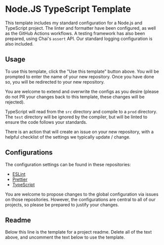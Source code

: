 # Node.JS TypeScript Template

This template includes my standard configuration for a Node.js and TypeScript project. The linter and formatter have been configured, as well as the GitHub Actions workflows. A testing framework has also been prepared, using Chai's `assert` API. Our standard logging configuration is also included.

## Usage

To use this template, click the "Use this template" button above. You will be prompted to enter the name of your new repository. Once you have done so, you will be redirected to your new repository.

You are welcome to extend and overwrite the configs as you desire (please do not PR your changes back to this template, these changes will be rejected).

TypeScript will read from the `src` directory and compile to a `prod` directory. The `test` directory will be ignored by the compiler, but will be linted to ensure the code follows your standards.

There is an action that will create an issue on your new repository, with a helpful checklist of the settings we typically update / change.

## Configurations

The configuration settings can be found in these repositories:

- [ESLint](https://github.com/naomi-lgbt/eslint-config)
- [Prettier](https://github.com/naomi-lgbt/prettier-config)
- [TypeScript](https://github.com/naomi-lgbt/typescript-config)

You are welcome to propose changes to the global configuration via issues on those repositories. However, the configurations are central to all of our projects, so please be prepared to justify your changes.

## Readme

Below this line is the template for a project readme. Delete all of the text above, and uncomment the text below to use the template.

<!--# Project Name

Project Description

## Live Version

This page is not yet deployed.

This page is currently deployed. [View the live website.]()

## Feedback and Bugs

If you have feedback or a bug report, please feel free to open a GitHub issue!

## Contributing

If you would like to contribute to the project, you may create a Pull Request containing your proposed changes and we will review it as soon as we are able! Please review our [contributing guidelines](CONTRIBUTING.md) first.

## Code of Conduct

Before interacting with our community, please read our [Code of Conduct](CODE_OF_CONDUCT.md).

## License

This software is licensed under our [global software license](https://docs.nhcarrigan.com/#/license).

Copyright held by Naomi Carrigan.

## Contact

We may be contacted through our [Chat Server](http://chat.nhcarrigan.com) or via email at `contact@nhcarrigan.com`.-->
